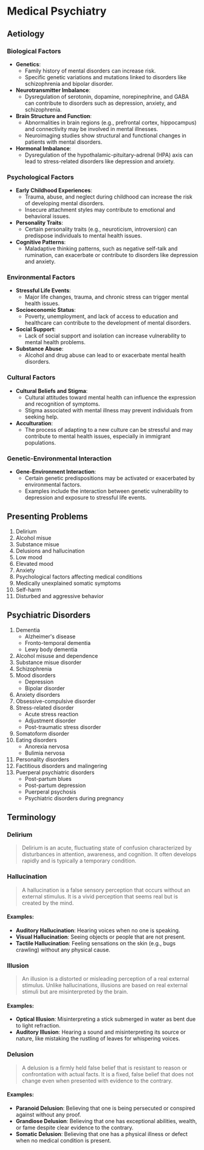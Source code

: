 # Medical Psychiatry

## Aetiology

### Biological Factors

- **Genetics**:
  - Family history of mental disorders can increase risk.
  - Specific genetic variations and mutations linked to disorders like schizophrenia and bipolar disorder.
- **Neurotransmitter Imbalance**:
  - Dysregulation of serotonin, dopamine, norepinephrine, and GABA can contribute to disorders such as depression, anxiety, and schizophrenia.
- **Brain Structure and Function**:
  - Abnormalities in brain regions (e.g., prefrontal cortex, hippocampus) and connectivity may be involved in mental illnesses.
  - Neuroimaging studies show structural and functional changes in patients with mental disorders.
- **Hormonal Imbalance**:
  - Dysregulation of the hypothalamic-pituitary-adrenal (HPA) axis can lead to stress-related disorders like depression and anxiety.

### Psychological Factors

- **Early Childhood Experiences**:
  - Trauma, abuse, and neglect during childhood can increase the risk of developing mental disorders.
  - Insecure attachment styles may contribute to emotional and behavioral issues.
- **Personality Traits**:
  - Certain personality traits (e.g., neuroticism, introversion) can predispose individuals to mental health issues.
- **Cognitive Patterns**:
  - Maladaptive thinking patterns, such as negative self-talk and rumination, can exacerbate or contribute to disorders like depression and anxiety.

### Environmental Factors

- **Stressful Life Events**:
  - Major life changes, trauma, and chronic stress can trigger mental health issues.
- **Socioeconomic Status**:
  - Poverty, unemployment, and lack of access to education and healthcare can contribute to the development of mental disorders.
- **Social Support**:
  - Lack of social support and isolation can increase vulnerability to mental health problems.
- **Substance Abuse**:
  - Alcohol and drug abuse can lead to or exacerbate mental health disorders.

### Cultural Factors

- **Cultural Beliefs and Stigma**:
  - Cultural attitudes toward mental health can influence the expression and recognition of symptoms.
  - Stigma associated with mental illness may prevent individuals from seeking help.
- **Acculturation**:
  - The process of adapting to a new culture can be stressful and may contribute to mental health issues, especially in immigrant populations.

### Genetic-Environmental Interaction

- **Gene-Environment Interaction**:
  - Certain genetic predispositions may be activated or exacerbated by environmental factors.
  - Examples include the interaction between genetic vulnerability to depression and exposure to stressful life events.

## Presenting Problems

1. Delirium
1. Alcohol misue
1. Substance misue
1. Delusions and hallucination
1. Low mood
1. Elevated mood
1. Anxiety
1. Psychological factors affecting medical conditions
1. Medically unexplained somatic symptoms
1. Self-harm
1. Disturbed and aggressive behavior

## Psychiatric Disorders

1. Dementia
   - Alzheimer's disease
   - Fronto-temporal dementia
   - Lewy body dementia
1. Alcohol misuse and dependence
1. Substance misue disorder
1. Schizophrenia
1. Mood disorders
   - Depression
   - Bipolar disorder
1. Anxiety disorders
1. Obsessive-compulsive disorder
1. Stress-related disorder
   - Acute stress reaction
   - Adjustment disorder
   - Post-traumatic stress disorder
1. Somatoform disorder
1. Eating disorders
   - Anorexia nervosa
   - Bulimia nervosa
1. Personality disorders
1. Factitious disorders and malingering
1. Puerperal psychiatric disorders
   - Post-partum blues
   - Post-partum depression
   - Puerperal psychosis
   - Psychiatric disorders during pregnancy

## Terminology

### Delirium

> Delirium is an acute, fluctuating state of confusion characterized by disturbances in attention, awareness, and cognition. It often develops rapidly and is typically a temporary condition.

### Hallucination

> A hallucination is a false sensory perception that occurs without an external stimulus. It is a vivid perception that seems real but is created by the mind.

#### Examples:

- **Auditory Hallucination**: Hearing voices when no one is speaking.
- **Visual Hallucination**: Seeing objects or people that are not present.
- **Tactile Hallucination**: Feeling sensations on the skin (e.g., bugs crawling) without any physical cause.

### Illusion

> An illusion is a distorted or misleading perception of a real external stimulus. Unlike hallucinations, illusions are based on real external stimuli but are misinterpreted by the brain.

#### Examples:

- **Optical Illusion**: Misinterpreting a stick submerged in water as bent due to light refraction.
- **Auditory Illusion**: Hearing a sound and misinterpreting its source or nature, like mistaking the rustling of leaves for whispering voices.

### Delusion

> A delusion is a firmly held false belief that is resistant to reason or confrontation with actual facts. It is a fixed, false belief that does not change even when presented with evidence to the contrary.

#### Examples:

- **Paranoid Delusion**: Believing that one is being persecuted or conspired against without any proof.
- **Grandiose Delusion**: Believing that one has exceptional abilities, wealth, or fame despite clear evidence to the contrary.
- **Somatic Delusion**: Believing that one has a physical illness or defect when no medical condition is present.
